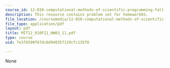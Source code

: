 ```yaml
---
course_id: 12-010-computational-methods-of-scientific-programming-fall-2011
description: This resource contains problem set for homework03.
file_location: /coursemedia/12-010-computational-methods-of-scientific-programming-fall-2011/7e3f6500f67dc6d940357129cfc135f8_MIT12_010F11_HW03_11.pdf
file_type: application/pdf
layout: pdf
title: MIT12_010F11_HW03_11.pdf
type: course
uid: 7e3f6500f67dc6d940357129cfc135f8

---
```

None